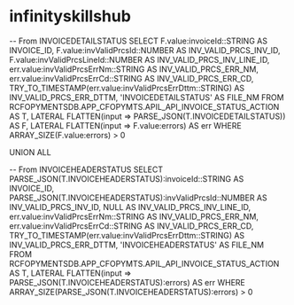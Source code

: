 # infinityskillshub


-- From INVOICEDETAILSTATUS
SELECT
    F.value:invoiceId::STRING AS INVOICE_ID,
    F.value:invValidPrcsId::NUMBER AS INV_VALID_PRCS_INV_ID,
    F.value:invValidPrcsLineId::NUMBER AS INV_VALID_PRCS_INV_LINE_ID,
    err.value:invValidPrcsErrNm::STRING AS INV_VALID_PRCS_ERR_NM,
    err.value:invValidPrcsErrCd::STRING AS INV_VALID_PRCS_ERR_CD,
    TRY_TO_TIMESTAMP(err.value:invValidPrcsErrDttm::STRING) AS INV_VALID_PRCS_ERR_DTTM,
    'INVOICEDETAILSTATUS' AS FILE_NM
FROM RCFOPYMENTSDB.APP_CFOPYMTS.APIL_API_INVOICE_STATUS_ACTION AS T,
     LATERAL FLATTEN(input => PARSE_JSON(T.INVOICEDETAILSTATUS)) AS F,
     LATERAL FLATTEN(input => F.value:errors) AS err
WHERE ARRAY_SIZE(F.value:errors) > 0

UNION ALL

-- From INVOICEHEADERSTATUS
SELECT
    PARSE_JSON(T.INVOICEHEADERSTATUS):invoiceId::STRING AS INVOICE_ID,
    PARSE_JSON(T.INVOICEHEADERSTATUS):invValidPrcsId::NUMBER AS INV_VALID_PRCS_INV_ID,
    NULL AS INV_VALID_PRCS_INV_LINE_ID,
    err.value:invValidPrcsErrNm::STRING AS INV_VALID_PRCS_ERR_NM,
    err.value:invValidPrcsErrCd::STRING AS INV_VALID_PRCS_ERR_CD,
    TRY_TO_TIMESTAMP(err.value:invValidPrcsErrDttm::STRING) AS INV_VALID_PRCS_ERR_DTTM,
    'INVOICEHEADERSTATUS' AS FILE_NM
FROM RCFOPYMENTSDB.APP_CFOPYMTS.APIL_API_INVOICE_STATUS_ACTION AS T,
     LATERAL FLATTEN(input => PARSE_JSON(T.INVOICEHEADERSTATUS):errors) AS err
WHERE ARRAY_SIZE(PARSE_JSON(T.INVOICEHEADERSTATUS):errors) > 0
